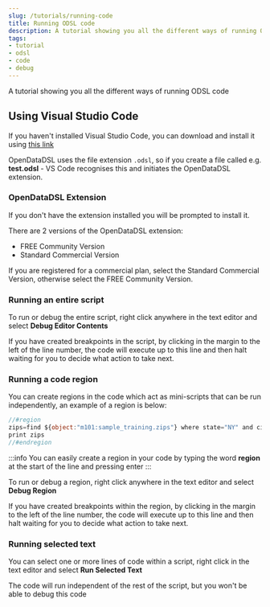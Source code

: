 ```yaml
---
slug: /tutorials/running-code
title: Running ODSL code
description: A tutorial showing you all the different ways of running ODSL code
tags:
- tutorial
- odsl
- code
- debug
---
```


A tutorial showing you all the different ways of running ODSL code

## Using Visual Studio Code
If you haven't installed Visual Studio Code, you can download and install it using [this link](https://code.visualstudio.com/download)

OpenDataDSL uses the file extension ```.odsl```, so if you create a file called e.g. **test.odsl** - VS Code recognises this and initiates the OpenDataDSL extension.

### OpenDataDSL Extension
If you don't have the extension installed you will be prompted to install it.

There are 2 versions of the OpenDataDSL extension:
* FREE Community Version
* Standard Commercial Version

If you are registered for a commercial plan, select the Standard Commercial Version, otherwise select the FREE Community Version.

### Running an entire script 
To run or debug the entire script, right click anywhere in the text editor and select **Debug Editor Contents**

If you have created breakpoints in the script, by clicking in the margin to the left of the line number, the code will execute up to this line and then halt waiting for you to decide what action to take next.

### Running a code region
You can create regions in the code which act as mini-scripts that can be run independently, an example of a region is below:

```js
//#region 
zips=find ${object:"m101:sample_training.zips"} where state="NY" and city="ALBANY"
print zips
//#endregion
```

:::info
You can easily create a region in your code by typing the word **region** at the start of the line and pressing enter
:::

To run or debug a region, right click anywhere in the text editor and select **Debug Region**

If you have created breakpoints within the region, by clicking in the margin to the left of the line number, the code will execute up to this line and then halt waiting for you to decide what action to take next.

### Running selected text
You can select one or more lines of code within a script, right click in the text editor and select **Run Selected Text**

The code will run independent of the rest of the script, but you won't be able to debug this code

<!--
## Using the CLI

## Running as a server managed process
-->
